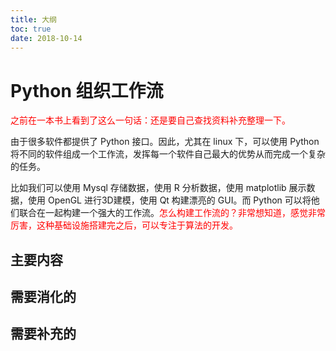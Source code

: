 ```yaml
---
title: 大纲
toc: true
date: 2018-10-14
---
```

# Python 组织工作流

<span style="color:red;">之前在一本书上看到了这么一句话：还是要自己查找资料补充整理一下。</span>

由于很多软件都提供了 Python 接口。因此，尤其在 linux 下，可以使用 Python 将不同的软件组成一个工作流，发挥每一个软件自己最大的优势从而完成一个复杂的任务。

比如我们可以使用 Mysql 存储数据，使用 R 分析数据，使用 matplotlib 展示数据，使用 OpenGL 进行3D建模，使用 Qt 构建漂亮的 GUI。而 Python 可以将他们联合在一起构建一个强大的工作流。<span style="color:red;">怎么构建工作流的？非常想知道，感觉非常厉害，这种基础设施搭建完之后，可以专注于算法的开发。</span>




## 主要内容


## 需要消化的


## 需要补充的
